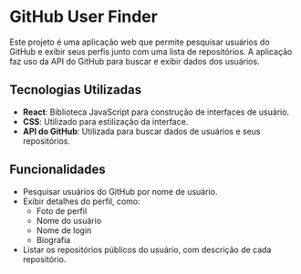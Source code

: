 # GitHub User Finder

Este projeto é uma aplicação web que permite pesquisar usuários do GitHub e exibir seus perfis junto com uma lista de repositórios. A aplicação faz uso da API do GitHub para buscar e exibir dados dos usuários.

## Tecnologias Utilizadas

- **React**: Biblioteca JavaScript para construção de interfaces de usuário.
- **CSS**: Utilizado para estilização da interface.
- **API do GitHub**: Utilizada para buscar dados de usuários e seus repositórios.

## Funcionalidades

- Pesquisar usuários do GitHub por nome de usuário.
- Exibir detalhes do perfil, como:
  - Foto de perfil
  - Nome do usuário
  - Nome de login
  - Biografia
- Listar os repositórios públicos do usuário, com descrição de cada repositório.
